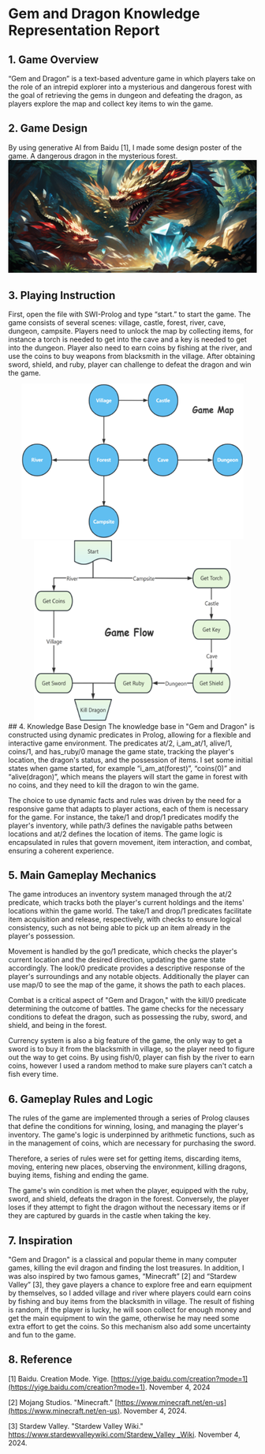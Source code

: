 # Gem and Dragon Knowledge Representation Report

## 1. Game Overview
“Gem and Dragon” is a text-based adventure game in which players take on the role of an intrepid explorer into a mysterious and dangerous forest with the goal of retrieving the gems in dungeon and defeating the dragon, as players explore the map and collect key items to win the game.

## 2. Game Design
By using generative AI from Baidu [1], I made some design poster of the game. A dangerous dragon in the mysterious forest.
![image-20241105165620988](./assets/img1.png)

## 3. Playing Instruction
First, open the file with SWI-Prolog and type “start.” to start the game. The game consists of several scenes: village, castle, forest, river, cave, dungeon, campsite. Players need to unlock the map by collecting items, for instance a torch is needed to get into the cave and a key is needed to get into the dungeon. Player also need to earn coins by fishing at the river, and use the coins to buy weapons from blacksmith in the village. After obtaining sword, shield, and ruby, player can challenge to defeat the dragon and win the game.
<div align="center">
<img src="./assets/img2.png" alt="img2" style="width:450px;" /><img src="./assets/img3.png" alt="img3" style="width:400px;" />
</div>
## 4. Knowledge Base Design
The knowledge base in "Gem and Dragon" is constructed using dynamic predicates in Prolog, allowing for a flexible and interactive game environment. The predicates at/2, i_am_at/1, alive/1, coins/1, and has_ruby/0 manage the game state, tracking the player's location, the dragon's status, and the possession of items. I set some initial states when game started, for example “i_am_at(forest)”, “coins(0)” and “alive(dragon)”, which means the players will start the game in forest with no coins, and they need to kill the dragon to win the game.

The choice to use dynamic facts and rules was driven by the need for a responsive game that adapts to player actions, each of them is necessary for the game. For instance, the take/1 and drop/1 predicates modify the player's inventory, while path/3 defines the navigable paths between locations and at/2 defines the location of items. The game logic is encapsulated in rules that govern movement, item interaction, and combat, ensuring a coherent experience.

## 5. Main Gameplay Mechanics
The game introduces an inventory system managed through the at/2 predicate, which tracks both the player's current holdings and the items' locations within the game world. The take/1 and drop/1 predicates facilitate item acquisition and release, respectively, with checks to ensure logical consistency, such as not being able to pick up an item already in the player's possession.

Movement is handled by the go/1 predicate, which checks the player's current location and the desired direction, updating the game state accordingly. The look/0 predicate provides a descriptive response of the player's surroundings and any notable objects. Additionally the player can use map/0 to see the map of the game, it shows the path to each places.

Combat is a critical aspect of "Gem and Dragon," with the kill/0 predicate determining the outcome of battles. The game checks for the necessary conditions to defeat the dragon, such as possessing the ruby, sword, and shield, and being in the forest.

Currency system is also a big feature of the game, the only way to get a sword is to buy it from the blacksmith in village, so the player need to figure out the way to get coins. By using fish/0, player can fish by the river to earn coins, however I used a random method to make sure players can't catch a fish every time.

## 6. Gameplay Rules and Logic
The rules of the game are implemented through a series of Prolog clauses that define the conditions for winning, losing, and managing the player's inventory. The game's logic is underpinned by arithmetic functions, such as in the management of coins, which are necessary for purchasing the sword.

Therefore, a series of rules were set for getting items, discarding items, moving, entering new places, observing the environment, killing dragons, buying items, fishing and ending the game.

The game's win condition is met when the player, equipped with the ruby, sword, and shield, defeats the dragon in the forest. Conversely, the player loses if they attempt to fight the dragon without the necessary items or if they are captured by guards in the castle when taking the key.

## 7. Inspiration
"Gem and Dragon" is a classical and popular theme in many computer games, killing the evil dragon and finding the lost treasures. In addition, I was also inspired by two famous games, “Minecraft” [2] and “Stardew Valley” [3], they gave players a chance to explore free and earn equipment by themselves, so I added village and river where players could earn coins by fishing and buy items from the blacksmith in village. The result of fishing is random, if the player is lucky, he will soon collect for enough money and get the main equipment to win the game, otherwise he may need some extra effort to get the coins. So this mechanism also add some uncertainty and fun to the game.

## 8. Reference
[1] Baidu. Creation Mode. Yige. [https://yige.baidu.com/creation?mode=1](https://yige.baidu.com/creation?mode=1). November 4, 2024

[2] Mojang Studios. "Minecraft." [https://www.minecraft.net/en-us](https://www.minecraft.net/en-us). November 4, 2024.

[3] Stardew Valley. "Stardew Valley Wiki." [https://www.stardewvalleywiki.com/Stardew_Valley _Wiki](https://www.stardewvalleywiki.com/Stardew_Valley_Wiki). November 4, 2024.
